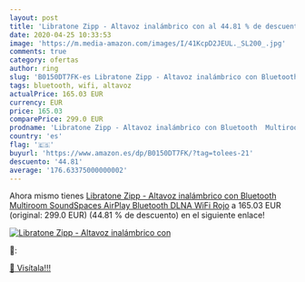 ```yaml
---
layout: post
title: 'Libratone Zipp - Altavoz inalámbrico con al 44.81 % de descuento'
date: 2020-04-25 10:33:53
image: 'https://m.media-amazon.com/images/I/41KcpD2JEUL._SL200_.jpg'
comments: true
category: ofertas
author: ring
slug: 'B0150DT7FK-es Libratone Zipp - Altavoz inalámbrico con Bluetooth...'
tags: bluetooth, wifi, altavoz
actualPrice: 165.03 EUR
currency: EUR
price: 165.03
comparePrice: 299.0 EUR
prodname: 'Libratone Zipp - Altavoz inalámbrico con Bluetooth  Multiroom  SoundSpaces  AirPlay  Bluetooth  DLNA  WiFi   Rojo'
country: 'es'
flag: '🇪🇸'
buyurl: 'https://www.amazon.es/dp/B0150DT7FK/?tag=tolees-21'
descuento: '44.81'
average: '176.63375000000002'
---
```


Ahora mismo tienes [Libratone Zipp - Altavoz inalámbrico con Bluetooth  Multiroom  SoundSpaces  AirPlay  Bluetooth  DLNA  WiFi   Rojo](https://www.amazon.es/dp/B0150DT7FK/?tag=tolees-21) a 165.03 EUR (original: 299.0 EUR) (44.81 %  de descuento) en el siguiente enlace!

[![Libratone Zipp - Altavoz inalámbrico con](https://m.media-amazon.com/images/I/41KcpD2JEUL._SL200_.jpg)](https://www.amazon.es/dp/B0150DT7FK/?tag=tolees-21)

🔎:


[🛒 Visítala!!!](https://www.amazon.es/dp/B0150DT7FK/?tag=tolees-21)
